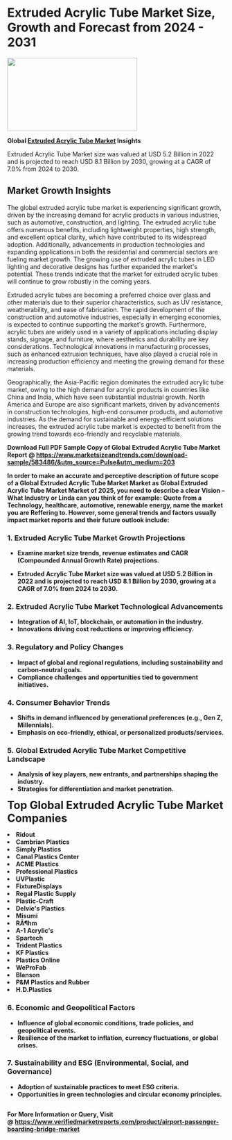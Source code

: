 <H1>Extruded Acrylic Tube Market Size, Growth and Forecast from 2024 - 2031</H1><img class="aligncenter size-medium wp-image-584254" src="https://thirdeyenews.in/wp-content/uploads/2024/09/Global-Market-Research-300x168.jpeg" alt="" width="300" height="168" /><p><strong>Global&nbsp;<a href="https://www.marketsizeandtrends.com/download-sample/583486/&amp;utm_source=Pulse&amp;utm_medium=203">Extruded Acrylic Tube Market</a> Insights</strong></p><p>Extruded Acrylic Tube Market size was valued at USD 5.2 Billion in 2022 and is projected to reach USD 8.1 Billion by 2030, growing at a CAGR of 7.0% from 2024 to 2030.</p><p><h2>Market Growth Insights</h2> <p>The global extruded acrylic tube market is experiencing significant growth, driven by the increasing demand for acrylic products in various industries, such as automotive, construction, and lighting. The extruded acrylic tube offers numerous benefits, including lightweight properties, high strength, and excellent optical clarity, which have contributed to its widespread adoption. Additionally, advancements in production technologies and expanding applications in both the residential and commercial sectors are fueling market growth. The growing use of extruded acrylic tubes in LED lighting and decorative designs has further expanded the market's potential. These trends indicate that the market for extruded acrylic tubes will continue to grow robustly in the coming years.</p> <p><strong></strong></p> <p>Extruded acrylic tubes are becoming a preferred choice over glass and other materials due to their superior characteristics, such as UV resistance, weatherability, and ease of fabrication. The rapid development of the construction and automotive industries, especially in emerging economies, is expected to continue supporting the market's growth. Furthermore, acrylic tubes are widely used in a variety of applications including display stands, signage, and furniture, where aesthetics and durability are key considerations. Technological innovations in manufacturing processes, such as enhanced extrusion techniques, have also played a crucial role in increasing production efficiency and meeting the growing demand for these materials.</p> <p>Geographically, the Asia-Pacific region dominates the extruded acrylic tube market, owing to the high demand for acrylic products in countries like China and India, which have seen substantial industrial growth. North America and Europe are also significant markets, driven by advancements in construction technologies, high-end consumer products, and automotive industries. As the demand for sustainable and energy-efficient solutions increases, the extruded acrylic tube market is expected to benefit from the growing trend towards eco-friendly and recyclable materials.</p> <p><strong></p><p><span class=""><strong>Download Full PDF Sample Copy of Global Extruded Acrylic Tube Market Report</strong> @ <a href="https://www.marketsizeandtrends.com/download-sample/583486/&amp;utm_source=Pulse&amp;utm_medium=203" target="_blank">https://www.marketsizeandtrends.com/download-sample/583486/&amp;utm_source=Pulse&amp;utm_medium=203</a></span></p><p>In order to make an accurate and perceptive description of future scope of a Global&nbsp;Extruded Acrylic Tube Market Market as Global&nbsp;Extruded Acrylic Tube Market Market of 2025, you need to describe a clear Vision &ndash; What Industry or Linda can you think of for example: Quote from a Technology, healthcare, automotive, renewable energy, name the market you are Reffering to. However, some general trends and factors usually impact market reports and their future outlook include:</p><h3>1.&nbsp;<strong>Extruded Acrylic Tube Market Growth Projections</strong></h3><ul><li>Examine market size trends, revenue estimates and CAGR (Compounded Annual Growth Rate) projections.</li><li><p>Extruded Acrylic Tube Market size was valued at USD 5.2 Billion in 2022 and is projected to reach USD 8.1 Billion by 2030, growing at a CAGR of 7.0% from 2024 to 2030.</p></li></ul><h3>2.&nbsp;<strong>Extruded Acrylic Tube Market Technological Advancements</strong></h3><ul><li>Integration of AI, IoT, blockchain, or automation in the industry.</li><li>Innovations driving cost reductions or improving efficiency.</li></ul><h3>3.&nbsp;<strong>Regulatory and Policy Changes</strong></h3><ul><li>Impact of global and regional regulations, including sustainability and carbon-neutral goals.</li><li>Compliance challenges and opportunities tied to government initiatives.</li></ul><h3>4.&nbsp;<strong>Consumer Behavior Trends</strong></h3><ul><li>Shifts in demand influenced by generational preferences (e.g., Gen Z, Millennials).</li><li>Emphasis on eco-friendly, ethical, or personalized products/services.</li></ul><h3>5.&nbsp;<strong>Global Extruded Acrylic Tube Market Competitive Landscape</strong></h3><ul><li>Analysis of key players, new entrants, and partnerships shaping the industry.</li><li>Strategies for differentiation and market penetration.</li></ul><p data-pm-slice="1 1 []"><span style="color: inherit; font-family: inherit; font-size: 25px;">Top Global Extruded Acrylic Tube Market Companies</span></p><div class="" data-test-id=""><p><li>Ridout</li><li> Cambrian Plastics</li><li> Simply Plastics</li><li> Canal Plastics Center</li><li> ACME Plastics</li><li> Professional Plastics</li><li> UVPlastic</li><li> FixtureDisplays</li><li> Regal Plastic Supply</li><li> Plastic-Craft</li><li> Delvie's Plastics</li><li> Misumi</li><li> RÃ¶hm</li><li> A-1 Acrylic's</li><li> Spartech</li><li> Trident Plastics</li><li> KF Plastics</li><li> Plastics Online</li><li> WeProFab</li><li> Blanson</li><li> P&M Plastics and Rubber</li><li> H.D.Plastics</li></p></div><h3>6.&nbsp;<strong>Economic and Geopolitical Factors</strong></h3><ul><li>Influence of global economic conditions, trade policies, and geopolitical events.</li><li>Resilience of the market to inflation, currency fluctuations, or global crises.</li></ul><h3>7.&nbsp;<strong>Sustainability and ESG (Environmental, Social, and Governance)</strong></h3><ul><li>Adoption of sustainable practices to meet ESG criteria.</li><li>Opportunities in green technologies and circular economy principles.</li></ul><h2><strong style="font-size: 14px;">For More Information or Query, Visit @&nbsp;</strong><a style="background-color: #ffffff; font-size: 14px;" href="https://www.marketsizeandtrends.com/report/extruded-acrylic-tube-market/" target="_blank">https://www.verifiedmarketreports.com/product/airport-passenger-boarding-bridge-market</a></h2>

